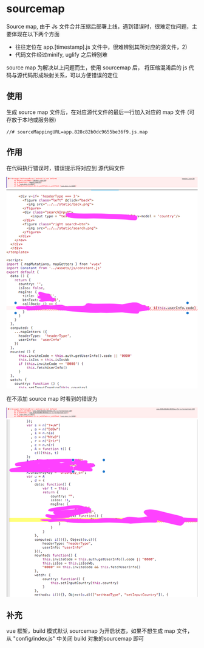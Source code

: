 # sourcemap

Source map, 由于 Js 文件合并压缩后部署上线，遇到错误时，很难定位问题，主要体现在以下两个方面

* 往往定位在 app.\[timestamp\].js 文件中，很难辨别其所对应的源文件，2\)
* 代码文件经过minify, uglify 之后辨别难

source map 为解决以上问题而生，使用 sourcemap 后， 将压缩混淆后的 js 代码与源代码形成映射关系，可以方便错误的定位

## 使用

生成 source map 文件后，在对应源代文件的最后一行加入对应的 map 文件 \(可存放于本地或服务器\)

```text
//# sourceMappingURL=app.828c82b0dc9655be36f9.js.map
```

## 作用

在代码执行错误时，错误提示将对应到 源代码文件

![error1](../.gitbook/assets/sourcemap1.png) ![error\_detail](../.gitbook/assets/sourcemap2.png)

在不添加 source map 时看到的错误为

![](../.gitbook/assets/sourcemap4.png) ![](../.gitbook/assets/sourcemap3.png)

## 补充

vue 框架，build 模式默认 sourcemap 为开启状态，如果不想生成 map 文件，从 "config/index.js" 中关闭 build 对象的sourcemap 即可

